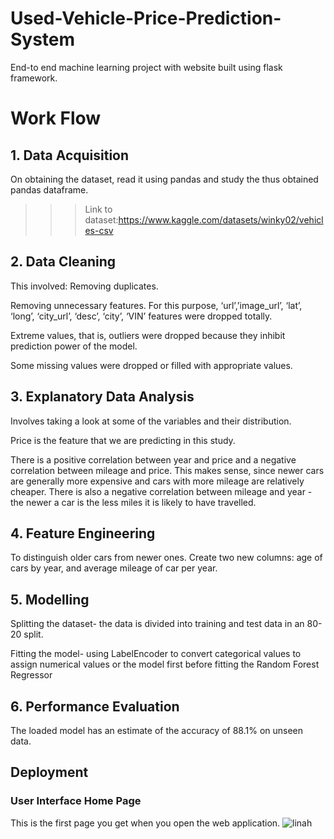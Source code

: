 # Used-Vehicle-Price-Prediction-System
End-to end machine learning project with website built using flask framework.

# Work Flow
## 1. Data Acquisition 
On obtaining the dataset, read it using pandas and study the thus obtained pandas dataframe. 
>>>Link to dataset:https://www.kaggle.com/datasets/winky02/vehicles-csv

## 2. Data Cleaning 
This involved:
Removing duplicates.

Removing unnecessary features. For this purpose, ‘url’,’image_url’, ‘lat’, ‘long’, ‘city_url’, 
‘desc’, ‘city’, ‘VIN’ features were dropped totally.

Extreme values, that is, outliers were dropped because they inhibit prediction power of the 
model. 

Some missing values were dropped or filled with appropriate values.

## 3. Explanatory Data Analysis 

Involves taking a look at some of the variables and their distribution. 

Price is the feature that we are predicting in this study. 

There is a positive correlation between year and price and a negative correlation 
between mileage and price. This makes sense, since newer cars are generally more expensive and 
cars with more mileage are relatively cheaper. There is also  a negative correlation between 
mileage and year - the newer a car is the less miles it is likely to have travelled.

## 4. Feature Engineering 

To distinguish older cars from newer ones. Create two new columns: age of cars by year, and 
average mileage of car per year. 

## 5. Modelling

Splitting the dataset- the data is divided into training and test data in an 80-20 split. 

Fitting the model- using LabelEncoder to convert categorical values to assign numerical values or the 
model first before fitting the Random Forest Regressor

## 6. Performance Evaluation
The loaded model has an estimate of the accuracy of 88.1% on unseen data. 

## Deployment
### User Interface Home Page 
This is the first page you get when you open the web application. 
![linah](https://github.com/user-attachments/assets/86d51258-8bae-4c06-9e40-4b6665716b8a)




